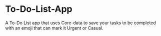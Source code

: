 # To-Do-List-App
A To-Do List app that uses Core-data to save your tasks to be completed with an emoji that can mark it Urgent or Casual.
